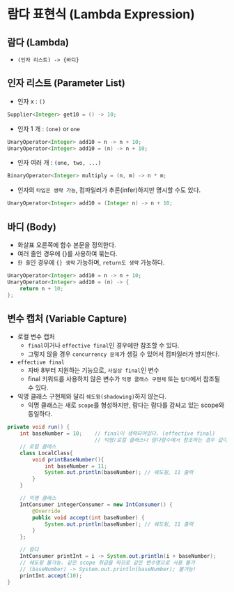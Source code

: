 # 람다 표현식 (Lambda Expression)

## 람다 (Lambda)
- `(인자 리스트) -> {바디}`

## 인자 리스트 (Parameter List)
- 인자 x : `()`
```java 
Supplier<Integer> get10 = () -> 10;
```
- 인자 1 개 : `(one)` or `one` 
```java
UnaryOperator<Integer> add10 = n -> n + 10;
UnaryOperator<Integer> add10 = (n) -> n + 10;
```
- 인자 여러 개 : `(one, two, ...)`
```java
BinaryOperator<Integer> multiply = (n, m) -> n * m;
```
- 인자의 `타입은 생략 가능`, 컴파일러가 추론(infer)하지만 명시할 수도 있다.
```java
UnaryOperator<Integer> add10 = (Integer n) -> n + 10;
```

## 바디 (Body)
- 화살표 오른쪽에 함수 본문을 정의한다.
- 여러 줄인 경우에 {}를 사용하여 묶는다.
- `한 줄`인 경우에 `{} 생략` 가능하며, `return도 생략` 가능하다.
```java
UnaryOperator<Integer> add10 = n -> n + 10;
UnaryOperator<Integer> add10 = (n) -> {
    return n + 10;
};
```

## 변수 캡처 (Variable Capture)
- 로컬 변수 캡처
    - `final`이거나 `effective final`인 경우에만 참조할 수 있다.
    - 그렇지 않을 경우 `concurrency 문제`가 생길 수 있어서 컴파일러가 방지한다.
- `effective final`
    - 자바 8부터 지원하는 기능으로, `사실상 final`인 변수
    - final 키워드를 사용하지 않은 변수가 `익명 클래스 구현체` 또는 `람다`에서 참조될 수 있다.
- 익명 클래스 구현체와 달리 `쉐도윙(shadowing)`하지 않는다.
    - 익명 클래스는 새로 `scope`를 형성하지만, 람다는 람다를 감싸고 있는 scope와 동일하다.
```java
private void run() {
    int baseNumber = 10;    // final이 생략되어있다. (effective final)
                            // 익명/로컬 클래스나 람다함수에서 참조하는 경우 값이 변경되어서는 안되기 때문에 상수취급.
    // 로컬 클래스
    class LocalClass{
        void printBaseNumber(){
            int baseNumber = 11;
            System.out.println(baseNumber); // 쉐도윙, 11 출력
        }
    }

    // 익명 클래스
    IntConsumer integerConsumer = new IntConsumer() {
        @Override
        public void accept(int baseNumber) {
            System.out.println(baseNumber); // 쉐도윙, 11 출력
        }
    };

    // 람다
    IntConsumer printInt = i -> System.out.println(i + baseNumber);
    // 쉐도윙 불가능. 같은 scope 취급을 하므로 같은 변수명으로 사용 불가
    // (baseNumber) -> System.out.println(baseNumber); 불가능!
    printInt.accept(10);
}
```